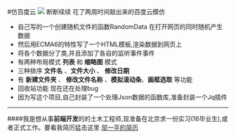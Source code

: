 #仿百度云
![](http://7o50ww.com1.z0.glb.clouddn.com/Karl**s**baiduyun.png)
断断续续 花了两周时间敲出来的百度云模仿
- 自己写的一个创建随机文件的函数RandomData 在打开网页的同时随机产生数据
- 然后用ECMA6的特性写了一个HTML模板,渲染数据到网页上
- 将各个数据分了类,并且添加了各自的监听事件事件
- 有两种布局模式 **列表** 和 **缩略图** 模式
- 三种排序 **文件名** 、**文件大小** 、 **修改日期**
- 有 **新建文件夹** 、 **修改文件名称** 、**模拟滚动条**、**画框选取** 等功能
-  回收站功能 现在还在处理bug
- 因为写这个项目,自己封装了一个处理Json数据的函数库,准备封装一个Jq插件

---

####我是想从事**前端开发**的的土木工程师,现准备在北京求一份实习(16毕业生),或者正式工作。要看我简历猛击这里
[邬一平的简历](http://resumeclear.applinzi.com/)